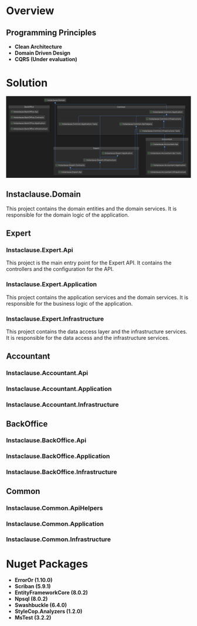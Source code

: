# Overview

## Programming Principles
- **Clean Architecture**
- **Domain Driven Design**
- **CQRS (Under evaluation)**

# Solution

![Project Dependency Tree](images/Instaclause.png "Project Dependency Tree")

## Instaclause.Domain
This project contains the domain entities and the domain services. It is responsible for the domain logic of the application.

## Expert

### Instaclause.Expert.Api
This project is the main entry point for the Expert API. It contains the controllers and the configuration for the API.

### Instaclause.Expert.Application
This project contains the application services and the domain services. It is responsible for the business logic of the application.

### Instaclause.Expert.Infrastructure
This project contains the data access layer and the infrastructure services. It is responsible for the data access and the infrastructure services.

## Accountant

### Instaclause.Accountant.Api

### Instaclause.Accountant.Application

### Instaclause.Accountant.Infrastructure

## BackOffice

### Instaclause.BackOffice.Api

### Instaclause.BackOffice.Application

### Instaclause.BackOffice.Infrastructure

## Common

### Instaclause.Common.ApiHelpers

### Instaclause.Common.Application

### Instaclause.Common.Infrastructure

# Nuget Packages
- **ErrorOr (1.10.0)**
- **Scriban (5.9.1)**
- **EntityFrameworkCore (8.0.2)**
- **Npsql (8.0.2)**
- **Swashbuckle (6.4.0)**
- **StyleCop.Analyzers (1.2.0)**
- **MsTest (3.2.2)**

